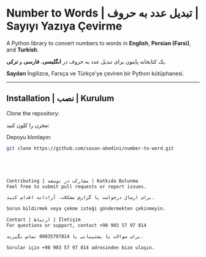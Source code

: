 # Number to Words | تبدیل عدد به حروف | Sayıyı Yazıya Çevirme

A Python library to convert numbers to words in **English**, **Persian (Farsi)**, and **Turkish**.

یک کتابخانه پایتون برای تبدیل عدد به حروف در **انگلیسی**، **فارسی** و **ترکی**.

**Sayıları** İngilizce, Farsça ve Türkçe'ye çeviren bir Python kütüphanesi.

---

## **Installation | نصب | Kurulum**
Clone the repository:

مخزن را کلون کنید:

Depoyu klonlayın:
```bash
git clone https://github.com/sasan-abedini/number-to-word.git





Contributing | مشارکت در توسعه | Katkıda Bulunma
Feel free to submit pull requests or report issues.

برای ارسال درخواست یا گزارش مشکلات، آزادانه اقدام کنید.

Sorun bildirmek veya çekme isteği göndermekten çekinmeyin.

Contact | ارتباط | İletişim
For questions or support, contact +98 903 57 97 814

برای سوالات یا پشتیبانی با 09035797814 تماس بگیرید.

Sorular için +98 903 57 97 814 adresinden bize ulaşın.



